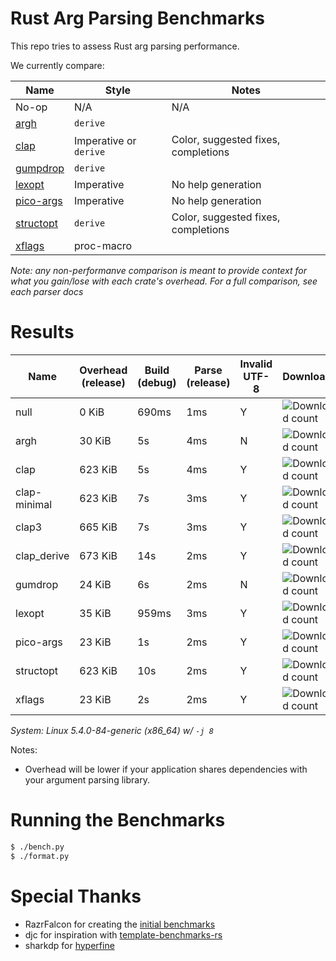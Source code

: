 # Rust Arg Parsing Benchmarks

This repo tries to assess Rust arg parsing performance.

We currently compare:

Name                                                 | Style                 | Notes
-----------------------------------------------------|-----------------------|------
No-op                                                | N/A                   | N/A
[argh](https://github.com/google/argh)               | `derive`              |
[clap](https://github.com/clap-rs/clap)              | Imperative or `derive`| Color, suggested fixes, completions
[gumpdrop](https://github.com/murarth/gumdrop)       | `derive`              |
[lexopt](https://github.com/blyxxyz/lexopt)          | Imperative            | No help generation
[pico-args](https://github.com/razrfalcon/pico-args) | Imperative            | No help generation
[structopt](https://github.com/texitoi/structopt)    | `derive`              | Color, suggested fixes, completions
[xflags](https://github.com/matklad/xflags)          | proc-macro            |

*Note: any non-performanve comparison is meant to provide context for what you
gain/lose with each crate's overhead.  For a full comparison, see each parser
docs*

# Results

Name | Overhead (release) | Build (debug) | Parse (release) | Invalid UTF-8 | Downloads | Version
-----|--------------------|---------------|-----------------|---------------|-----------|--------
null | 0 KiB | 690ms | 1ms | Y | ![Download count](https://img.shields.io/crates/dr/None) | -
argh | 30 KiB | 5s | 4ms | N | ![Download count](https://img.shields.io/crates/dr/argh) | v0.1.6
clap | 623 KiB | 5s | 4ms | Y | ![Download count](https://img.shields.io/crates/dr/clap) | v2.33.3
clap-minimal | 623 KiB | 7s | 3ms | Y | ![Download count](https://img.shields.io/crates/dr/clap) | v3.0.0-rc.0
clap3 | 665 KiB | 7s | 3ms | Y | ![Download count](https://img.shields.io/crates/dr/clap) | v3.0.0-rc.0
clap_derive | 673 KiB | 14s | 2ms | Y | ![Download count](https://img.shields.io/crates/dr/clap) | v3.0.0-rc.0
gumdrop | 24 KiB | 6s | 2ms | N | ![Download count](https://img.shields.io/crates/dr/gumdrop) | v0.8.0
lexopt | 35 KiB | 959ms | 3ms | Y | ![Download count](https://img.shields.io/crates/dr/lexopt) | v0.2.0
pico-args | 23 KiB | 1s | 2ms | Y | ![Download count](https://img.shields.io/crates/dr/pico-args) | v0.4.2
structopt | 623 KiB | 10s | 2ms | Y | ![Download count](https://img.shields.io/crates/dr/structopt) | v0.3.25
xflags | 23 KiB | 2s | 2ms | Y | ![Download count](https://img.shields.io/crates/dr/xflags) | v0.2.3

*System: Linux 5.4.0-84-generic (x86_64) w/ `-j 8`*

Notes:
- Overhead will be lower if your application shares dependencies with your argument parsing library.

# Running the Benchmarks

```bash
$ ./bench.py
$ ./format.py
```

# Special Thanks

- RazrFalcon for creating the [initial benchmarks](https://github.com/RazrFalcon/pico-args)
- djc for inspiration with [template-benchmarks-rs](https://github.com/djc/template-benchmarks-rs)
- sharkdp for [hyperfine](https://github.com/sharkdp/hyperfine)
